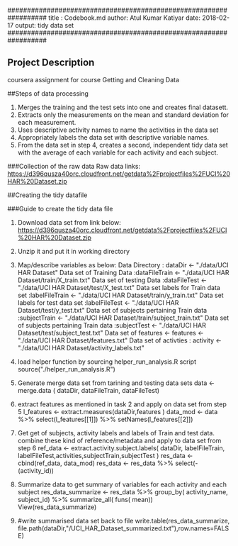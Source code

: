 ##################################################################
title : Codebook.md
author: Atul Kumar Katiyar
date: 2018-02-17
output:
	tidy data set
##################################################################

## Project Description
coursera assignment for course Getting and Cleaning Data

##Steps of data processing
1. Merges the training and the test sets into one and creates final datasett.
2. Extracts only the measurements on the mean and standard deviation for each measurement.
3. Uses descriptive activity names to name the activities in the data set
4. Appropriately labels the data set with descriptive variable names.
5. From the data set in step 4, creates a second, independent tidy data set with 
    the average of each variable for each activity and each subject.

###Collection of the raw data
Raw data links:
https://d396qusza40orc.cloudfront.net/getdata%2Fprojectfiles%2FUCI%20HAR%20Dataset.zip




##Creating the tidy datafile

###Guide to create the tidy data file
1. Download data set from link below:
https://d396qusza40orc.cloudfront.net/getdata%2Fprojectfiles%2FUCI%20HAR%20Dataset.zip

2. Unzip it and put it in working directory

3. Map/describe variables as below:
Data Directory : dataDir <- "./data/UCI HAR Dataset"
Data set of Training Data :dataFileTrain <- "./data/UCI HAR Dataset/train/X_train.txt"
Data set of testing Data  :dataFileTest <- "./data/UCI HAR Dataset/test/X_test.txt"
Data set labels for Train data set :labelFileTrain <- "./data/UCI HAR Dataset/train/y_train.txt"
Data set labels for test data set :labelFileTest <- "./data/UCI HAR Dataset/test/y_test.txt"
Data set of subjects pertaining Train data :subjectTrain <- "./data/UCI HAR Dataset/train/subject_train.txt"
Data set of  subjects pertaining Train data :subjectTest <- "./data/UCI HAR Dataset/test/subject_test.txt"
Data set of features <- features <- "./data/UCI HAR Dataset/features.txt"
Data set of activties : activity <-  "./data/UCI HAR Dataset/activity_labels.txt"

4. load helper function by sourcing helper_run_analysis.R script
source("./helper_run_analysis.R")

5.  Generate merge data set from tarining and testing data sets
data <- merge.data ( dataDir, dataFileTrain, dataFileTest)

6. extract features as mentioned in task 2 and apply on data set from step 5
l_features <- extract.measures(dataDir,features )
data_mod <- data %>% select(l_features[[1]]) %>% setNames(l_features[[2]])

7. Get get of subjects, activity labels and labels of Train and test data. 
   combine these kind of reference/metadata and apply to data set from step 6
ref_data <- extract.activity.subject.labels( dataDir, labelFileTrain, 
                                             labelFileTest,activities,subjectTrain,subjectTest )
res_data <- cbind(ref_data, data_mod)
res_data <- res_data %>% select(-(activity_id)) 

8. Summarize data to get summary of variables for each activity and each subject
res_data_summarize <- res_data %>% group_by( activity_name, subject_id) %>% summarize_all( funs( mean))
View(res_data_summarize)

9. #write summarised data set back to file
write.table(res_data_summarize, file.path(dataDir,"/UCI_HAR_Dataset_summarized.txt"),row.names=FALSE)

